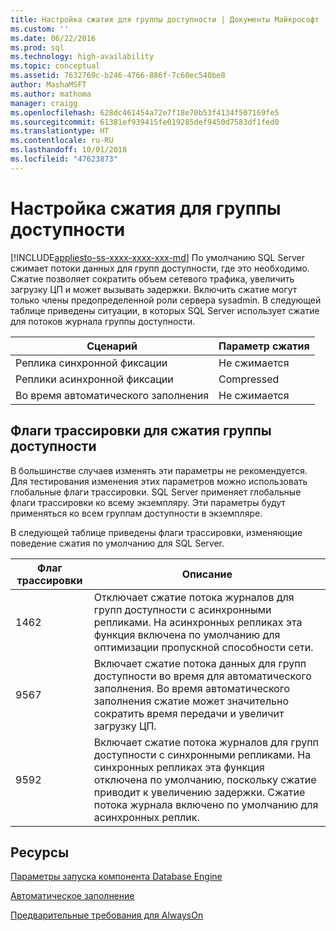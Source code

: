 ```yaml
---
title: Настройка сжатия для группы доступности | Документы Майкрософт
ms.custom: ''
ms.date: 06/22/2016
ms.prod: sql
ms.technology: high-availability
ms.topic: conceptual
ms.assetid: 7632769c-b246-4766-886f-7c60ec540be8
author: MashaMSFT
ms.author: mathoma
manager: craigg
ms.openlocfilehash: 628dc461454a72e7f18e70b53f4134f507169fe5
ms.sourcegitcommit: 61381ef939415fe019285def9450d7583df1fed0
ms.translationtype: HT
ms.contentlocale: ru-RU
ms.lasthandoff: 10/01/2018
ms.locfileid: "47623873"
---
```

# <a name="tune-compression-for-availability-group"></a>Настройка сжатия для группы доступности
[!INCLUDE[appliesto-ss-xxxx-xxxx-xxx-md](../../../includes/appliesto-ss-xxxx-xxxx-xxx-md.md)]
По умолчанию SQL Server сжимает потоки данных для групп доступности, где это необходимо. Сжатие позволяет сократить объем сетевого трафика, увеличить загрузку ЦП и может вызывать задержки. Включить сжатие могут только члены предопределенной роли сервера sysadmin. В следующей таблице приведены ситуации, в которых SQL Server использует сжатие для потоков журнала группы доступности.

| Сценарий | Параметр сжатия
| ---- | ----
| Реплика синхронной фиксации | Не сжимается
| Реплики асинхронной фиксации | Compressed
| Во время автоматического заполнения | Не сжимается

## <a name="trace-flags-for-availability-group-compression"></a>Флаги трассировки для сжатия группы доступности 

В большинстве случаев изменять эти параметры не рекомендуется. Для тестирования изменения этих параметров можно использовать глобальные флаги трассировки. SQL Server применяет глобальные флаги трассировки ко всему экземпляру. Эти параметры будут применяться ко всем группам доступности в экземпляре.  

В следующей таблице приведены флаги трассировки, изменяющие поведение сжатия по умолчанию для SQL Server. 

Флаг трассировки | Описание
------------- | -------------
1462          | Отключает сжатие потока журналов для групп доступности с асинхронными репликами. На асинхронных репликах эта функция включена по умолчанию для оптимизации пропускной способности сети.
9567          | Включает сжатие потока данных для групп доступности во время для автоматического заполнения. Во время автоматического заполнения сжатие может значительно сократить время передачи и увеличит загрузку ЦП.
9592          | Включает сжатие потока журналов для групп доступности с синхронными репликами. На синхронных репликах эта функция отключена по умолчанию, поскольку сжатие приводит к увеличению задержки. Сжатие потока журнала включено по умолчанию для асинхронных реплик.


## <a name="resources"></a>Ресурсы


[Параметры запуска компонента Database Engine](../../../database-engine/configure-windows/database-engine-service-startup-options.md)

[Автоматическое заполнение](https://msdn.microsoft.com/library/mt735149(SQL.130).aspx)

[Предварительные требования для AlwaysOn](prereqs-restrictions-recommendations-always-on-availability.md) 
